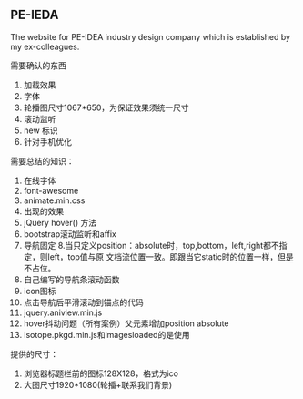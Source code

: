 ## PE-IEDA
The website for PE-IDEA industry design company which is established by my ex-colleagues.

需要确认的东西

1. 加载效果
2. 字体
3. 轮播图尺寸1067*650，为保证效果须统一尺寸
4. 滚动监听
4. new 标识
6. 针对手机优化


需要总结的知识：
1. 在线字体
2. font-awesome
3. animate.min.css
4. 出现的效果
5. jQuery hover() 方法
6. bootstrap滚动监听和affix
7. 导航固定
8.当只定义position：absolute时，top,bottom，left,right都不指定，则left，top值与原
文档流位置一致。即跟当它static时的位置一样，但是不占位。
9. 自己编写的导航条滚动函数
10. icon图标
11. 点击导航后平滑滚动到锚点的代码
12. jquery.aniview.min.js
13. hover抖动问题（所有案例）父元素增加position absolute
14. isotope.pkgd.min.js和imagesloaded的是使用

提供的尺寸：
1. 浏览器标题栏前的图标128X128，格式为ico
2. 大图尺寸1920*1080(轮播+联系我们背景)